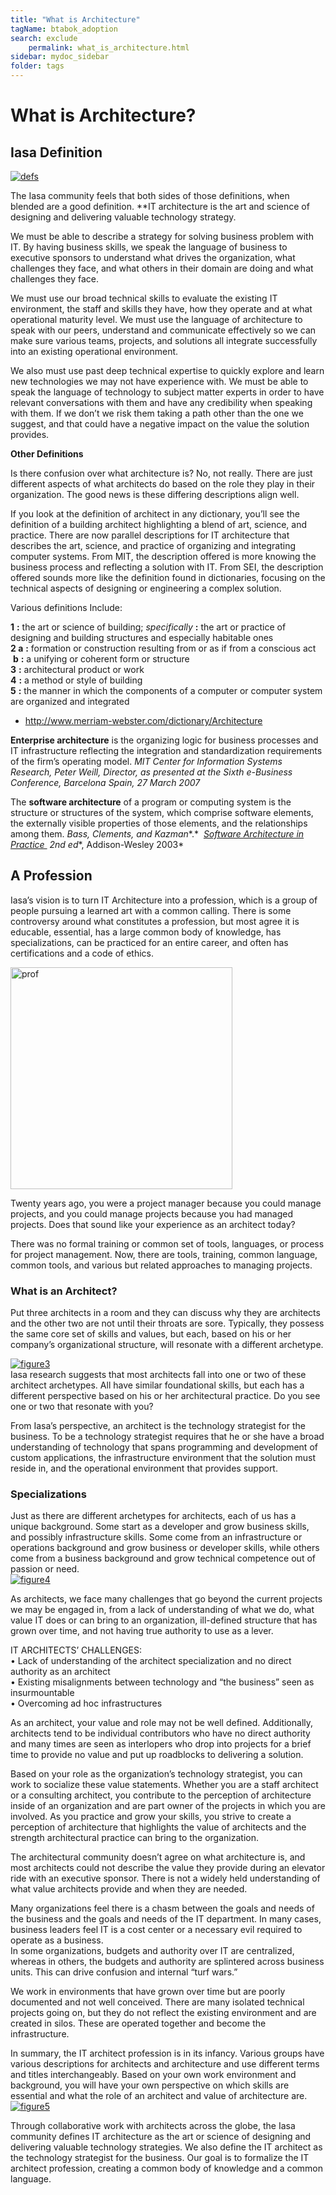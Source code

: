 ```yaml
---
title: "What is Architecture"
tagName: btabok_adoption
search: exclude
    permalink: what_is_architecture.html
sidebar: mydoc_sidebar
folder: tags
---
```

# What is Architecture?

## Iasa Definition

[![defs](../../media/9245879d936d8cdd2f62e9953f49d63c79e859c5.png)](https://btabok.iasaglobal.org/wp-content/uploads/2015/08/defs.png)

The Iasa community feels that both sides of those definitions, when blended are a good definition. **IT architecture is the art and science of designing and delivering valuable technology strategy.

We must be able to describe a strategy for solving business problem with IT. By having business skills, we speak the language of business to executive sponsors to understand what drives the organization, what challenges they face, and what others in their domain are doing and what challenges they face.

We must use our broad technical skills to evaluate the existing IT environment, the staff and skills they have, how they operate and at what operational maturity level. We must use the language of architecture to speak with our peers, understand and communicate effectively so we can make sure various teams, projects, and solutions all integrate successfully into an existing operational environment.

We also must use past deep technical expertise to quickly explore and learn new technologies we may not have experience with. We must be able to speak the language of technology to subject matter experts in order to have relevant conversations with them and have any credibility when speaking with them. If we don’t we risk them taking a path other than the one we suggest, and that could have a negative impact on the value the solution provides.

**Other Definitions**

Is there confusion over what architecture is? No, not really. There are just different aspects of what architects do based on the role they play in their organization. The good news is these differing descriptions align well.

If you look at the definition of architect in any dictionary, you’ll see the definition of a building architect highlighting a blend of art, science, and practice. There are now parallel descriptions for IT architecture that describes the art, science, and practice of organizing and integrating computer systems. From MIT, the description offered is more knowing the business process and reflecting a solution with IT. From SEI, the description offered sounds more like the definition found in dictionaries, focusing on the technical aspects of designing or engineering a complex solution.

Various definitions Include:

**1** **:** the art or science of building; *specifically* **:** the art or practice of designing and building structures and especially habitable ones  
**2 a** **:** formation or construction resulting from or as if from a conscious act <the architecture of the garden> **b** **:** a unifying or coherent form or structure <the novel lacks architecture>  
**3** **:** architectural product or work  
**4** **:** a method or style of building  
**5** **:** the manner in which the components of a computer or computer system are organized and integrated

* http://www.merriam-webster.com/dictionary/Architecture

**Enterprise architecture** is the organizing logic for business processes and IT infrastructure reflecting the integration and standardization requirements of the firm’s operating model. *MIT Center for Information Systems Research, Peter Weill, Director, as presented at the Sixth e-Business Conference, Barcelona Spain, 27 March 2007*

The **software architecture** of a program or computing system is the structure or structures of the system, which comprise software elements, the externally visible properties of those elements, and the relationships among them. *Bass, Clements, and* *Kazman**.*  <u><i>Software Architecture in Practice&nbsp;</i></u> *2nd* *ed**, Addison-Wesley 2003*

## **A Profession**

Iasa’s vision is to turn IT Architecture into a profession, which is a group of people pursuing a learned art with a common calling. There is some controversy around what constitutes a profession, but most agree it is educable, essential, has a large common body of knowledge, has specializations, can be practiced for an entire career, and often has certifications and a code of ethics.

[<img title="" src="../../media/dc515056a41b7cf550195c40b874de0192bac925.png" alt="prof" data-align="right" width="355">](https://btabok.iasaglobal.org/wp-content/uploads/2015/08/prof.png)

Twenty years ago, you were a project manager because you could manage projects, and you could manage projects because you had managed projects. Does that sound like your experience as an architect today?

There was no formal training or common set of tools, languages, or process for project management. Now, there are tools, training, common language, common tools, and various but related approaches to managing projects.

### **What is an Architect?**

Put three architects in a room and they can discuss why they are architects and the other two are not until their throats are sore. Typically, they possess the same core set of skills and values, but each, based on his or her company’s organizational structure, will resonate with a different archetype.

[![figure3](../../media/db351d0669f71e566329c91410ab63df2523a41b.png)](https://btabok.iasaglobal.org/wp-content/uploads/2015/08/figure3.png)  
Iasa research suggests that most architects fall into one or two of these architect archetypes. All have similar foundational skills, but each has a different perspective based on his or her architectural practice. Do you see one or two that resonate with you?

From Iasa’s perspective, an architect is the technology strategist for the business. To be a technology strategist requires that he or she have a broad understanding of technology that spans programming and development of custom applications, the infrastructure environment that the solution must reside in, and the operational environment that provides support.

### **Specializations**

Just as there are different archetypes for architects, each of us has a unique background. Some start as a developer and grow business skills, and possibly infrastructure skills. Some come from an infrastructure or operations background and grow business or developer skills, while others come from a business background and grow technical competence out of passion or need.  
[![figure4](../../media/43467469a451b8ac2785ff84fe81da8ca83b1b1d.png)](https://btabok.iasaglobal.org/wp-content/uploads/2015/08/figure4.png)

As architects, we face many challenges that go beyond the current projects we may be engaged in, from a lack of understanding of what we do, what value IT does or can bring to an organization, ill-defined structure that has grown over time, and not having true authority to use as a lever.

IT ARCHITECTS’ CHALLENGES:  
• Lack of understanding of the architect specialization and no direct authority as an architect  
• Existing misalignments between technology and “the business” seen as insurmountable  
• Overcoming ad hoc infrastructures

As an architect, your value and role may not be well defined. Additionally, architects tend to be individual contributors who have no direct authority and many times are seen as interlopers who drop into projects for a brief time to provide no value and put up roadblocks to delivering a solution.

Based on your role as the organization’s technology strategist, you can work to socialize these value statements. Whether you are a staff architect or a consulting architect, you contribute to the perception of architecture inside of an organization and are part owner of the projects in which you are involved. As you practice and grow your skills, you strive to create a perception of architecture that highlights the value of architects and the strength architectural practice can bring to the organization.

The architectural community doesn’t agree on what architecture is, and most architects could not describe the value they provide during an elevator ride with an executive sponsor. There is not a widely held understanding of what value architects provide and when they are needed.

Many organizations feel there is a chasm between the goals and needs of the business and the goals and needs of the IT department. In many cases, business leaders feel IT is a cost center or a necessary evil required to operate as a business.  
In some organizations, budgets and authority over IT are centralized, whereas in others, the budgets and authority are splintered across business units. This can drive confusion and internal “turf wars.”

We work in environments that have grown over time but are poorly documented and not well conceived. There are many isolated technical projects going on, but they do not reflect the existing environment and are created in silos. These are operated together and become the infrastructure.

In summary, the IT architect profession is in its infancy. Various groups have various descriptions for architects and architecture and use different terms and titles interchangeably. Based on your own work environment and background, you will have your own perspective on which skills are essential and what the role of an architect and value of architecture are.  
[![figure5](../../media/b55c2146770d6a828870ce1e440b40d84d887346.png)](https://btabok.iasaglobal.org/wp-content/uploads/2015/08/figure5.png)

Through collaborative work with architects across the globe, the Iasa community defines IT architecture as the art or science of designing and delivering valuable technology strategies. We also define the IT architect as the technology strategist for the business. Our goal is to formalize the IT architect profession, creating a common body of knowledge and a common language.
